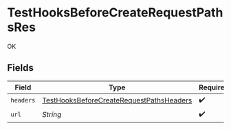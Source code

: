# TestHooksBeforeCreateRequestPathsRes

OK


## Fields

| Field                                                                                                           | Type                                                                                                            | Required                                                                                                        | Description                                                                                                     |
| --------------------------------------------------------------------------------------------------------------- | --------------------------------------------------------------------------------------------------------------- | --------------------------------------------------------------------------------------------------------------- | --------------------------------------------------------------------------------------------------------------- |
| `headers`                                                                                                       | [TestHooksBeforeCreateRequestPathsHeaders](../../models/operations/TestHooksBeforeCreateRequestPathsHeaders.md) | :heavy_check_mark:                                                                                              | N/A                                                                                                             |
| `url`                                                                                                           | *String*                                                                                                        | :heavy_check_mark:                                                                                              | N/A                                                                                                             |
